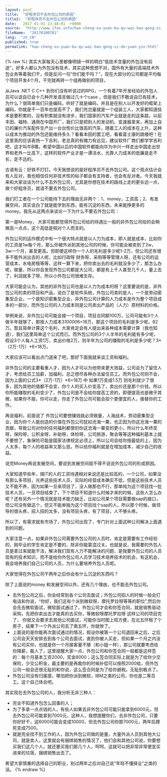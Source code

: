 ```yaml
---
layout: post
title:  "好程序员不去外包公司的原因"
title2:  "好程序员不去外包公司的原因"
date:   2017-01-01 23:48:01  +0800
source:  "http://www.jfox.info/hao-cheng-xu-yuan-bu-qu-wai-bao-gong-si-de-yuan-yin.html"
fileName:  "20170100781"
lang:  "zh_CN"
published: true
permalink: "hao-cheng-xu-yuan-bu-qu-wai-bao-gong-si-de-yuan-yin.html"
---
```

{% raw %}
其实大家每天心里都像明镜一样的明白“低技术含量的外包没有前途”，好多人都认为外包没有技术，其实这种思想不对，国外有大量的高端技术外包业务等着我们干，但是反问一句“你们能干吗？”，现在大部分的公司都是平均每个项目开发4个月，干完就再转一个组再做别的项目，

从Java .NET C C++ 到你们没有听说过的RPG，一个有着7年开发经验的外包人员可以说自已会十几种开发语言做过几十个case ，但是我们不敢说自已有技术，为什么？很简单我们只是编码，听好了就是编码，并且是在别人以开发好的框架上编码，你就是干一百年也提高不了，我们充岂量就是一个组装工人，大家都知道技术是要积累的，没有积累就没有进步，我们国家的汽车产业就是走的这条路，以前丰田、福特、通用在中国开厂，我们只是把别人的发动机、变速器拿来，再加上自已的廉价汽车配件生产出一台台性价比很高的汽车，随着工人的成本在上升，这种以成本为推动的外包还能维持多久？看看本田的罢工吧，看看富士康的跳楼吧！在这里真的应该表扬一下吉利，老总真的有魄力有远见，建议软件厂商们都学学吉利吧，这才叫牛B哪。希望中国以后的中国软件都能向华为中兴一样走出中国走出世界和老外一比高下，这样的软件产业才是一谭活水，光靠人力成本的低廉是走不长，走不远的。

古语有云：好铁不打钉。今天我想说的是好程序员不去外包公司。这个观点估计会有人反对，我也相信任何非技术性的帖子都会有支持者，也会有反对者。今天我就来和大家谈谈为什么不去外包公司，尤其是你想在技术的路线上走的更长远一点，做个好程序员，就请不要去外包公司。

我们打工者在一个公司能待下去的理由无非两个：1、money，工资高；2、有发展空间，其实说白了就是能学到东西，能有沉淀的东西，未来能挣更多的money。我先从这两点来谈论一下为什么不要去外包公司：

第一是Money， 大家可能都觉得外包公司给的待遇比一般的非外包公司给的会稍微高一点点，这个高低是相对个人而言的。

外包公司的运作模式中有一个很大特点就是以人力为成本，即人就是成本，比如你的工资是1w每个月，那么你被外派到其他公司的时候，你可能会被卖到了2w，3w一个月，甚至更高。但即便这样你一个人的毛利是多少呢1-2万，但公司还有很多不能外派出去的人呢，比如行政呀 财务呀，采购等等管理人呀，还有公司的运营成本，水电房租等等，这样一算下来，把你卖出去的毛利就没多少了，那怎么办呢，做量，所以你会发现外包公司都是大公司，都是有上千人甚至几千人，量上去了，利润就多了呀，所以小外包公司很难生存。

大家可能会认为，其他的非外包公司也是以人力为成本的呀？这里要说的是，非外包公司的卖的项目和产品，说白了是软件系统，外包公司卖的是人，一个是劳动密集型企业，一个是知识密集型企业，非外包公司计算的人力成本是作为整个项目成本的一部分，而外包公司的人力成本则是公司卖出产品的（人力）原材料的价格。

举例来说，非外包公司可能会接一个项目，项目合同额100万，公司可能有3个人做半年就够了，那按人力成本3*10000*6=18万，那这个项目的毛利是多少呢，82万。暂且简单计算这个毛利，大家肯定会有人提出来各种成本需要计算（我也知道），我们这里简单这个公式而已。而外包公司的3个人半年的毛利能有多少呢，假设3个人每人工资1万，卖出价格2万，则半年为公司的赚取的毛利是多少呢？3*（2万-1万）*6=18万。

大家应该可以看出点门道来了吧，那好下面我就来谈工资和福利。

非外包公司的主要看重人才，因为人才可以为他带来更大效益，公司会为了留住人才，考虑给员工加薪，加福利，总之想尽各种办法留住员工。而外包公司则不会，因为上面的公式3*（2万-1万）*6=18万 中 如果1万变成1.5万 则毛利就少了很多，因为其他的值都不会变，你个人的买入价变高了，卖出价还是那个价钱，所以你所能赚取的毛利变少了，外包公司是不会给你提高工资的，即便提高也是微乎其微，如果你不服，你可以走，你走了外包公司可能会招个更便宜的人，接替你的工作。

再说福利，前面说了 外包公司要想赚钱就必须做量，人海战术，劳动密集型企业，因为你个人能创造的价值在外包公司犹如沧海一粟，也正因为你这沧海一粟的贡献，导致公司对你的任何福利都使的你这沧海一粟变的更小，所以什么年终奖呀，保险呀，公积金呀，补助呀，体检呀，公司旅游，聚会等等这种福利基本上就不要想了，象保险可能是国家法律规定必须上，所以公司会给你按最低的上，因为人太多，每个人的收益率又那么低，所以给你福利就是在增加成本，减少自己的收益。

说完Money再说发展空间，要说到发展空间就不得不说说外包公司的形成原因。

大家知道早些年，搞IT的人的工资待遇相对来说还是比较高的，一个公司，如果没有那么多项目，光养这些技术人员，实际的经营成本确实不低，但是这些技术人员又不能不养，因为如果一旦来项目了，没人做那也不行，那单纯为这个项目找一批技术人员，一旦项目结束了，下个项目不知道什么时候才来的时候，这些人怎么办呢？还有另外一个情况就是技术能力缺乏，比如公司某个项目需要做sap的接口，但公司没有做这个，但又不能单独为这个项目找个sap的人，所以那个时候，做领导的很头疼，招人招的太多，没有项目头疼，有了项目，人不够头疼。

所以了，有需求就有市场了，外包公司出现了，专门针对上面这种公司解决上面遇到的问题。

大家注意一点，如果非外包公司需要外包公司的人员时，肯定是需要有工作经验的，刚毕业的学生肯定是不要的，除非你能蒙混过关。也就是说，我需要的外包人员是拿过来就能干活，解决我们现有人力不能解决的问题，是我要外包公司的人员现有的技术知识，而不是给你外包公司人员学习技术培养技术的机会，有这机会，我会培养我们自己公司的人员，为什么要培养外包人员呢。

大家觉得在外包公司干两年之后你会有什么沉淀的东西吗？

除了上面说的money 和发展空间以外，还有几个理由，也不能去外包公司。

- 去外包公司之后，你会经常到各个公司去面试；外包公司招人的时候一般会打电话和你说，“你好，我们这有个派到微软呀，摩托罗拉呀等等的职位”,然后你会先去微软面试，微软面试通过了，外包公司才会和你签合同，就是销售驱动采购，先把你卖出去才能真的去买你，等微软呀摩托罗拉呀 这样公司的项目完了， 你就又会要求去其他公司面试，可能你当时图上班方便，在北五环租了个房子，结果下一个外派公司去了南五环，你就惨了。
- 上面说的是你能再次面试通过的情况，假设你被第一个公司退回来之后，之后公司会天天安排去到各个公司去面试，直到你被人买走，但如果一个月之内没有公司买你，也就是你一个月接客量不够（和小姐一样），那公司就要考虑给你降薪，裁人了，这里提醒大家一点，外包公司和你签合同一般都是这样签的：每个月基本工资2000，奖金8000；这么签合同实际上就是为了给你少交保险，少交公积金，最主要的是再裁你的时候补偿可以按照2000给，但外包公司一般会还很无耻的和你说，这么签合同是为了给你避税。无耻到极点了。
- 外包公司没有归属感，哪怕把你派到微软，IBM之类的公司，你也是二等员工。这个自己体会吧。

其实现在去外包公司的人，我分析无非三种人：

- 完全不知道外包怎么回事的人；
- 为了多拿一点点钱的人，有些人如果去非外包公司可能只能拿到6000元，但去外包公司可能拿到7000元，这种人，我想提醒你们，去非外包公司，只要你好好干，这6000可能会变成10000，但去外包公司你那7000元，两年后撑死变成7500。
- 就是完全找不到工作的人，因为外包公司做的是量，大量外派人员到其他大公司，就是卖人，这里就会有捆绑销售的情况了，他们会和其他公司说，你要想买我们这几个人，就还要买我们那几个人，呵呵，这就可以把非常非常便宜买进来的垃圾，捆绑销售出去了。

希望大家慎重的选择自己的职业，别过两年之后对自己说“年轻不懂择业”之类的话。
{% endraw %}
